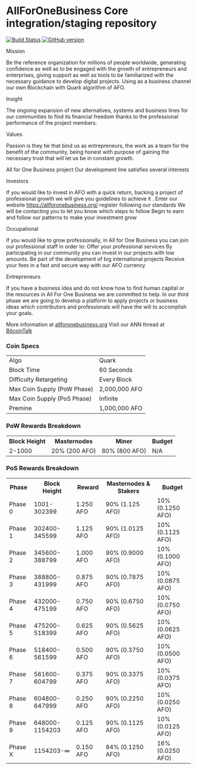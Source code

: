 AllForOneBusiness Core integration/staging repository
=====================================

[![Build Status](https://travis-ci.org/AllForOneBusiness-Project/AllForOneBusiness.svg?branch=master)](https://travis-ci.org/AllForOneBusiness-Project/AllForOneBusiness) [![GitHub version](https://badge.fury.io/gh/AllForOneBusiness-Project%2FAllForOneBusiness.svg)](https://badge.fury.io/gh/AllForOneBusiness-Project%2FAllForOneBusiness)

Mission 

Be the reference organization for millions of people worldwide, generating confidence as well as to be engaged with the growth of entrepreneurs and enterprises, giving support as well as tools to be familiarized with the necessary guidance to develop digital projects. Using as a business channel our own Blockchain with Quark algorithm of AFO.

Insight 

The ongoing expansion of new alternatives, systems and business lines for our communities to find its financial freedom thanks to the professional performance of the project members. 

Values 

Passion is they tie that bind us as entrepreneurs, the work as a team for the benefit of the community, being honest with purpose of gaining the necessary trust that will let us be in constant growth.

All for One Business project 
Our development line satisfies several interests 

Investors
	
If you would like to invest in AFO with a quick return, backing a project of professional growth we will give you guidelines to achieve it .
Enter our website https://allforonebusiness.org/ register following our standards 
We will be contacting you to let you know which steps to follow
Begin to earn and follow our patterns to make your investment grow  

Occupational 

If you would like to grow professionally, in All for One Business you can join our professional staff in order to:
Offer your professional services 
By participating in our community you can invest in our projects with low amounts.
Be part of the development of big international projects 
Receive your fees in a fast and secure way with our AFO currency


Entrepreneurs

If you have a business idea and do not know how to find human capital or the resources in All For One Business we are committed to help.
In our third phase we are going to develop a platform to apply projects or business ideas which contributors and professionals will have the will to accomplish your goals.


More information at [allforonebusiness.org](http://www.allforonebusiness.org) Visit our ANN thread at [BitcoinTalk](https://bitcointalk.org/index.php?topic=5115488.msg49966131#msg49966131)

### Coin Specs
<table>
<tr><td>Algo</td><td>Quark</td></tr>
<tr><td>Block Time</td><td>60 Seconds</td></tr>
<tr><td>Difficulty Retargeting</td><td>Every Block</td></tr>
<tr><td>Max Coin Supply (PoW Phase)</td><td>2,000,000 AFO</td></tr>
<tr><td>Max Coin Supply (PoS Phase)</td><td>Infinite</td></tr>
<tr><td>Premine</td><td>1,000,000 AFO</td></tr>
</table>

### PoW Rewards Breakdown

<table>
<th>Block Height</th><th>Masternodes</th><th>Miner</th><th>Budget</th>
<tr><td>2-1000</td><td>20% (200 AFO)</td><td>80% (800 AFO)</td><td>N/A</td></tr>
</table>

### PoS Rewards Breakdown

<table>
<th>Phase</th><th>Block Height</th><th>Reward</th><th>Masternodes & Stakers</th><th>Budget</th>
<tr><td>Phase 0</td><td>1001-302399</td><td>1.250 AFO</td><td>90% (1.125 AFO)</td><td>10% (0.1250 AFO)</td></tr>
<tr><td>Phase 1</td><td>302400-345599</td><td>1.125 AFO</td><td>90% (1.0125 AFO)</td><td>10% (0.1125 AFO)</td></tr>
<tr><td>Phase 2</td><td>345600-388799</td><td>1.000 AFO</td><td>90% (0.9000 AFO)</td><td>10% (0.1000 AFO)</td></tr>
<tr><td>Phase 3</td><td>388800-431999</td><td>0.875 AFO</td><td>90% (0.7875 AFO)</td><td>10% (0.0875 AFO)</td></tr>
<tr><td>Phase 4</td><td>432000-475199</td><td>0.750 AFO</td><td>90% (0.6750 AFO)</td><td>10% (0.0750 AFO)</td></tr>
<tr><td>Phase 5</td><td>475200-518399</td><td>0.625 AFO</td><td>90% (0.5625 AFO)</td><td>10% (0.0625 AFO)</td></tr>
<tr><td>Phase 6</td><td>518400-561599</td><td>0.500 AFO</td><td>90% (0.3750 AFO)</td><td>10% (0.0500 AFO)</td></tr>
<tr><td>Phase 7</td><td>561600-604799</td><td>0.375 AFO</td><td>90% (0.3375 AFO)</td><td>10% (0.0375 AFO)</td></tr>
<tr><td>Phase 8</td><td>604800-647999</td><td>0.250 AFO</td><td>90% (0.2250 AFO)</td><td>10% (0.0250 AFO)</td></tr>
<tr><td>Phase 9</td><td>648000-1154203</td><td>0.125 AFO</td><td>90% (0.1125 AFO)</td><td>10% (0.0125 AFO)</td></tr>
<tr><td>Phase X</td><td>1154203-∞</td><td>0.150 AFO</td><td>84% (0.1250 AFO)</td><td>16% (0.0250 AFO)</td></tr>
</table>
